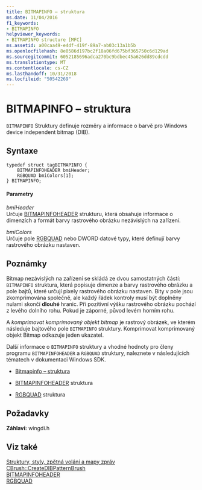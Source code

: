 ```yaml
---
title: BITMAPINFO – struktura
ms.date: 11/04/2016
f1_keywords:
- BITMAPINFO
helpviewer_keywords:
- BITMAPINFO structure [MFC]
ms.assetid: a00caa49-e4df-419f-89a7-ab03c13a1b5b
ms.openlocfilehash: 8e0586d197bc2f18a06fd675bf365750c6d129ad
ms.sourcegitcommit: 6052185696adca270bc9bdbec45a626dd89cdcdd
ms.translationtype: MT
ms.contentlocale: cs-CZ
ms.lasthandoff: 10/31/2018
ms.locfileid: "50542269"
---
```

# <a name="bitmapinfo-structure"></a>BITMAPINFO – struktura

`BITMAPINFO` Struktury definuje rozměry a informace o barvě pro Windows device independent bitmap (DIB).

## <a name="syntax"></a>Syntaxe

```
typedef struct tagBITMAPINFO {
    BITMAPINFOHEADER bmiHeader;
    RGBQUAD bmiColors[1];
} BITMAPINFO;
```

#### <a name="parameters"></a>Parametry

*bmiHeader*<br/>
Určuje [BITMAPINFOHEADER](https://msdn.microsoft.com/library/windows/desktop/dd183376) strukturu, která obsahuje informace o dimenzích a formát barvy rastrového obrázku nezávislých na zařízení.

*bmiColors*<br/>
Určuje pole [RGBQUAD](/windows/desktop/api/wingdi/ns-wingdi-tagrgbquad) nebo DWORD datové typy, které definují barvy rastrového obrázku nastaven.

## <a name="remarks"></a>Poznámky

Bitmap nezávislých na zařízení se skládá ze dvou samostatných částí: `BITMAPINFO` struktura, která popisuje dimenze a barvy rastrového obrázku a pole bajtů, které určují pixely rastrového obrázku nastaven. Bity v pole jsou zkomprimována společně, ale každý řádek kontroly musí být doplněny nulami skončí **dlouhé** hranic. Při pozitivní výšku rastrového obrázku pochází z levého dolního rohu. Pokud je záporné, původ levém horním rohu.

A *komprimovat komprimovaný objekt bitmap* je rastrový obrázek, ve kterém následuje bajtového pole `BITMAPINFO` struktury. Komprimovat komprimovaný objekt Bitmap odkazuje jeden ukazatel.

Další informace o `BITMAPINFO` struktury a vhodné hodnoty pro členy programu `BITMAPINFOHEADER` a `RGBQUAD` struktury, naleznete v následujících tématech v dokumentaci Windows SDK.

- [Bitmapinfo – struktura](/windows/desktop/api/wingdi/ns-wingdi-tagbitmapinfo)

- [BITMAPINFOHEADER](https://msdn.microsoft.com/library/windows/desktop/dd183376) struktura

- [RGBQUAD](/windows/desktop/api/wingdi/ns-wingdi-tagrgbquad) struktura

## <a name="requirements"></a>Požadavky

**Záhlaví:** wingdi.h

## <a name="see-also"></a>Viz také

[Struktury, styly, zpětná volání a mapy zpráv](../../mfc/reference/structures-styles-callbacks-and-message-maps.md)<br/>
[CBrush::CreateDIBPatternBrush](../../mfc/reference/cbrush-class.md#createdibpatternbrush)<br/>
[BITMAPINFOHEADER](https://msdn.microsoft.com/library/windows/desktop/dd183376)<br/>
[RGBQUAD](/windows/desktop/api/wingdi/ns-wingdi-tagrgbquad)

